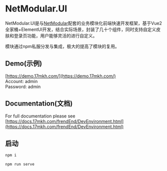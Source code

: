# NetModular.UI

NetModular.UI是与[NetModular](https://github.com/iamoldli/NetModular)配套的业务模块化前端快速开发框架，基于Vue2全家桶+ElementUI开发，结合实际场景，封装了几十个组件，同时支持自定义皮肤和登录页功能，用户能够灵活的进行自定义。

模块通过npm私服分发与集成，极大的提高了模块的复用。

## Demo(示例)

[https://demo.17mkh.com/](https://demo.17mkh.com/)  
Account: admin  
Password: admin

## Documentation(文档)

For full documentation please see [https://docs.17mkh.com/frendEnd/DevEnvironment.html](https://docs.17mkh.com/frendEnd/DevEnvironment.html)

## 启动

```js
npm i

npm run serve
```
